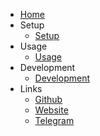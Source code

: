 * [Home](/)
* Setup
    * [Setup](/setup.md)
* Usage
    * [Usage](/usage.md)
* Development
    * [Development](/development.md)
* Links
    * [Github](https://github.com/lraton)
    * [Website](https://filipponotari.site/)
    * [Telegram](https://www.telegram.me/Iraton)